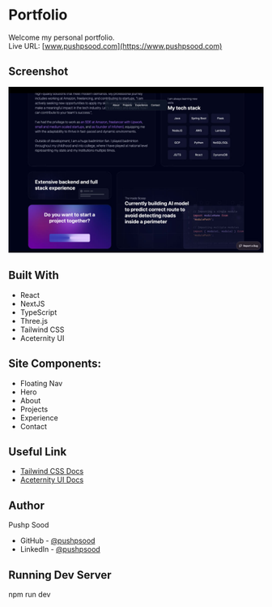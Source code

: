 # Portfolio

Welcome my personal portfolio. <br/>
Live URL: [www.pushpsood.com](https://www.pushpsood.com)

## Screenshot

![Portfolio ScreenShot](https://github.com/pushpsood/portfolio/blob/main/public/pushp_sood_portfolio.jpg?raw=true)

## Built With

- React
- NextJS
- TypeScript
- Three.js
- Tailwind CSS
- Aceternity UI

## Site Components:

- Floating Nav
- Hero
- About
- Projects
- Experience
- Contact

## Useful Link

- [Tailwind CSS Docs](https://tailwindcss.com/docs/installation)
- [Aceternity UI Docs](https://ui.aceternity.com/components)

## Author

Pushp Sood

- GitHub - [@pushpsood](https://github.com/pushpsood)
- LinkedIn - [@pushpsood](https://www.linkedin.com/in/pushpsood/)

## Running Dev Server

npm run dev  
